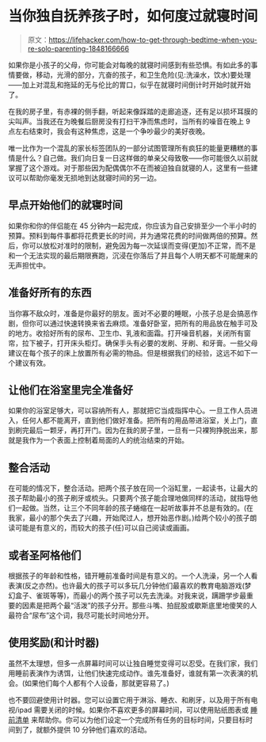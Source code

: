 # 当你独自抚养孩子时，如何度过就寝时间

> 原文：<https://lifehacker.com/how-to-get-through-bedtime-when-you-re-solo-parenting-1848166666>

如果你是小孩子的父母，你可能会对每晚的就寝时间感到有些恐惧。有如此多的事情要做，移动，光滑的部分，亢奋的孩子，和卫生危险(见:洗澡水，饮水)要处理——加上对混乱和拖延的无与伦比的胃口，似乎在就寝时间倒计时开始时就开始了。



在我的房子里，有赤裸的侧手翻，听起来像踩踏的走廊追逐，还有足以损坏耳膜的尖叫声。当我还在为晚餐后厨房没有打扫干净而焦虑时，当所有的噪音在晚上 9 点左右结束时，我会有这种焦虑，这是一个争吵最少的美好夜晚。

唯一比作为一个混乱的家长标签团队的一部分试图管理所有疯狂的能量更糟糕的事情是什么？自己做。我们向日复一日这样做的单亲父母致敬——你可能很久以前就掌握了这个游戏。对于那些因为配偶偶尔不在而被迫独自就寝的人，这里有一些建议可以帮助你毫发无损地到达就寝时间的另一边。

## **早点开始他们的就寝时间**

如果你和你的伴侣能在 45 分钟内一起完成，你应该为自己安排至少一个半小时的预算。预料到每件事都将花费更长的时间，并为通常花费的时间做两倍的预算。然后，你可以放松对准时的限制，避免因为每一次延误而变得(更加)不正常，而不是和一个无法实现的最后期限赛跑，沉浸在你落后了并且每个人明天都不可能醒来的无声担忧中。

## 准备好所有的东西

当你寡不敌众时，准备是你最好的朋友。面对不必要的睡眠，小孩子总是会搞恶作剧，但你可以通过快速转换来省去麻烦。准备好卧室，把所有的用品放在触手可及的地方。收拾好所有的尿布、卫生巾、乳液和面霜。打开噪音机器，关闭所有窗帘，拉下被子，打开床头柜灯。确保手头有必要的发刷、牙刷、和牙膏。一些父母建议在每个孩子的床上放置所有必需的物品。但是根据我们的经验，这远不如下一个建议有效。

## 让他们在浴室里完全准备好

如果你的浴室足够大，可以容纳所有人，那就把它当成指挥中心。一旦工作人员进入，任何人都不能离开，直到他们做好准备。把所有的用品带进浴室，关上门，直到刷完最后一颗牙，再打开门。因为在我的房子里，一旦有一只裸狗挣脱出来，那就是我作为一个表面上控制着局面的人的统治结束的开始。

## 整合活动

在可能的情况下，整合活动。把两个孩子放在同一个浴缸里，一起读书，让最大的孩子帮助最小的孩子刷牙或梳头。只要两个孩子能合理地做同样的活动，就指导他们一起做。当然，让三个不同年龄的孩子蜷缩在一起听故事并不总是有效的。(在我家，最小的那个失去了兴趣，开始爬过人，想开始恶作剧。)给两个较小的孩子朗读可能是有意义的，而较大的孩子(任)可以自己阅读或画画。

## 或者圣阿格他们

根据孩子的年龄和性格，错开睡前准备时间是有意义的。一个人洗澡，另一个人看表演(反之亦然)。也许最大的孩子可以多玩几分钟他们最喜欢的教育电脑游戏(梦幻盒子、雀斑等等)，而最小的两个孩子可以先去洗澡。对我来说，蹒跚学步最重要的因素是把两个最“活泼”的孩子分开。那些斗嘴、拍屁股或歇斯底里地傻笑的人最符合“尿布”这个词，我尽可能长时间地分开。

## 使用奖励(和计时器)

虽然不太理想，但多一点屏幕时间可以让独自睡觉变得可以忍受。在我们家，我们用睡前表演作为诱饵，让他们快速完成动作。谁先准备好，谁就有第一次表演的机会。(如果他们每个人都有个人设备，那就更容易了。)

也不要回避使用计时器。您可以设置它用于淋浴、睡衣、和刷牙，以及用于所有电视/ipad 需要关闭的时候。如果你不喜欢更多的屏幕时间，可以使用贴纸图表或 [睡前清单](https://www.etsy.com/listing/865728255/kids-bedtime-checklist-chore-chart-kid?gpla=1&gao=1&&utm_source=google&utm_medium=cpc&utm_campaign=shopping_us_e-paper_and_party_supplies-paper-calendars_and_planners-other&utm_custom1=_k_CjwKCAiAhreNBhAYEiwAFGGKPOCRGVKxLyYU-GDU-wFxaFoaJzRueGXIqcVsqny7f_8aTrbsfzRKShoCnHQQAvD_BwE_k_&utm_content=go_12563207983_123128383561_507186760546_pla-315469720974_c__865728255_12768591&utm_custom2=12563207983&gclid=CjwKCAiAhreNBhAYEiwAFGGKPOCRGVKxLyYU-GDU-wFxaFoaJzRueGXIqcVsqny7f_8aTrbsfzRKShoCnHQQAvD_BwE) 来帮助你。你可以为他们设定一个完成所有任务的目标时间，只要目标时间到了，就额外提供 10 分钟他们喜欢的活动。